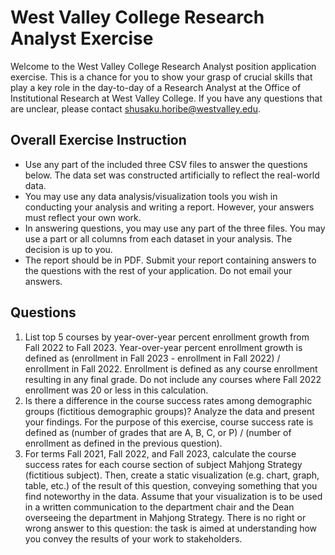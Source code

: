 # West Valley College Research Analyst Exercise
Welcome to the West Valley College Research Analyst position application exercise. This is a chance for you to show your grasp of crucial skills that play a key role in the day-to-day of a Research Analyst at the Office of Institutional Research at West Valley College. If you have any questions that are unclear, please contact shusaku.horibe@westvalley.edu.

## Overall Exercise Instruction

* Use any part of the included three CSV files to answer the questions below. The data set was constructed artificially to reflect the real-world data.
* You may use any data analysis/visualization tools you wish in conducting your analysis and writing a report. However, your answers must reflect your own work.
* In answering questions, you may use any part of the three files. You may use a part or all columns from each dataset in your analysis. The decision is up to you.
* The report should be in PDF. Submit your report containing answers to the questions with the rest of your application. Do not email your answers.

## Questions

1. List top 5 courses by year-over-year percent enrollment growth from Fall 2022 to Fall 2023. Year-over-year percent enrollment growth is defined as (enrollment in Fall 2023 - enrollment in Fall 2022) / enrollment in Fall 2022. Enrollment is defined as any course enrollment resulting in any final grade. Do not include any courses where Fall 2022 enrollment was 20 or less in this calculation.
2. Is there a difference in the course success rates among demographic groups (fictitious demographic groups)? Analyze the data and present your findings. For the purpose of this exercise, course success rate is defined as (number of grades that are A, B, C, or P) / (number of enrollment as defined in the previous question).
3. For terms Fall 2021, Fall 2022, and Fall 2023, calculate the course success rates for each course section of subject Mahjong Strategy (fictitious subject). Then, create a static visualization (e.g. chart, graph, table, etc.) of the result of this question, conveying something that you find noteworthy in the data. Assume that your visualization is to be used in a written communication to the department chair and the Dean overseeing the department in Mahjong Strategy. There is no right or wrong answer to this question: the task is aimed at understanding how you convey the results of your work to stakeholders.

